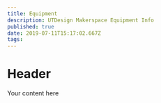 ```yaml
---
title: Equipment
description: UTDesign Makerspace Equipment Info
published: true
date: 2019-07-11T15:17:02.667Z
tags: 
---
```


# Header

Your content here